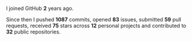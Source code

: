 I joined GitHub **2** years ago.

Since then I pushed **1087** commits, opened **83** issues, submitted **59** pull requests, received **75** stars across **12** personal projects and contributed to **32** public repositories.

